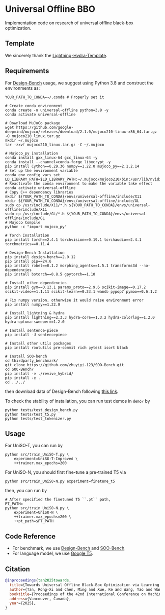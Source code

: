 # Universal Offline BBO

Implementation code on research of universal offline black-box optimization.

## Template 

We sincerely thank the [Lightning-Hydra-Template](https://github.com/ashleve/lightning-hydra-template).

## Requirements

For [Design-Bench](https://github.com/brandontrabucco/design-bench/) usage, we suggest using Python 3.8 and construct the environments as:

```shell
YOUR_PATH_TO_CONDA=~/.conda # Properly set it

# Create conda environment
conda create -n universal-offline python=3.8 -y
conda activate universal-offline

# Download MuJoCo package
wget https://github.com/google-deepmind/mujoco/releases/download/2.1.0/mujoco210-linux-x86_64.tar.gz -O mujoco210_linux.tar.gz
mkdir ~/.mujoco
tar -zxvf mujoco210_linux.tar.gz -C ~/.mujoco

# Mujoco_py installation
conda install gxx_linux-64 gcc_linux-64 -y
conda install --channel=conda-forge libxcrypt -y
pip install Cython==0.29.36 numpy==1.22.0 mujoco_py==2.1.2.14
# Set up the environment variable
conda env config vars set LD_LIBRARY_PATH=$LD_LIBRARY_PATH:~/.mujoco/mujoco210/bin:/usr/lib/nvidia
# Reactivate the conda environment to make the variable take effect
conda activate universal-offline
# Copy C++ dependency libraries
mkdir ${YOUR_PATH_TO_CONDA}/envs/universal-offline/include/X11
mkdir ${YOUR_PATH_TO_CONDA}/envs/universal-offline/include/GL
sudo cp /usr/include/X11/*.h ${YOUR_PATH_TO_CONDA}/envs/universal-offline/include/X11
sudo cp /usr/include/GL/*.h ${YOUR_PATH_TO_CONDA}/envs/universal-offline/include/GL
# Mujoco Compile
python -c "import mujoco_py"

# Torch Installation
pip install torch==2.4.1 torchvision==0.19.1 torchaudio==2.4.1 torchmetrics==0.11.4

# Design-Bench Installation
pip install design-bench==2.0.12
pip install pip==24.0
pip install robel==0.1.2 morphing_agents==1.5.1 transforms3d --no-dependencies
pip install botorch==0.8.5 gpytorch==1.10

# Install other dependencies
pip install gym==0.13.1 params_proto==2.9.6 scikit-image==0.17.2 scikit-video==1.1.11 scikit-learn==0.23.1 wandb pypop7 pymoo==0.6.1.2

# Fix numpy version, otherwise it would raise environment error
pip install numpy==1.22.0

# Install lightning & hydra
pip install lightning==2.3.3 hydra-core==1.3.2 hydra-colorlog==1.2.0 hydra-optuna-sweeper==1.2.0

# Install sentence-piece
pip install -U sentencepiece

# Install other utils packages
pip install rootutils pre-commit rich pytest isort black

# Install SOO-bench
cd thirdparty_benchmark/
git clone https://github.com/zhuyiyi-123/SOO-Bench.git
cd SOO-Bench/
pip install -e ./revive_hybrid/
pip install -e .
cd ../../
```

then download data of Design-Bench following [this link](https://github.com/brandontrabucco/design-bench/issues/11#issuecomment-2067352331).

To check the stability of installation, you can run test demos in ``demo/`` by
```shell
python tests/test_design_bench.py
python tests/test_t5.py
python tests/test_tokenizer.py
```

## Usage
For UniSO-T, you can run by
```shell
python src/train_UniSO-T.py \
    experiment=UniSO-T-Improved \
    ++trainer.max_epochs=200
```
For UniSO-N, you should first fine-tune a pre-trained T5 via
```shell
python src/train_UniSO-N.py experiment=finetune_t5   
```
then, you can run by
```shell
# After specified the finetuned T5 ``.pt`` path,
PT_PATH=
python src/train_UniSO-N.py \
    experiment=UniSO-N \
    ++trainer.max_epochs=200 \
    ++pt_path=$PT_PATH
```

## Code Reference
+ For benchmark, we use [Design-Bench](https://github.com/brandontrabucco/design-bench) and [SOO-Bench](https://anonymous.4open.science/r/SOO-Bench-9025).
+ For language model, we use [Google T5](https://huggingface.co/docs/transformers/model_doc/t5).

## Citation
```bib
@inproceedings{tan2025towards,
  title={Towards Universal Offline Black-Box Optimization via Learning Language Model Embeddings},
  author={Tan, Rong-Xi and Chen, Ming and Xue, Ke and Wang, Yao and Wang, Yaoyuan and Fu, Sheng and Qian, Chao},
  booktitle={Proceedings of the 42nd International Conference on Machine Learning (ICML)},
  address={Vancouver, Canada},
  year={2025},
}
```